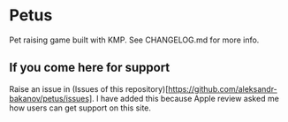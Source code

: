 # Petus

Pet raising game built with KMP. See CHANGELOG.md for more info.

## If you come here for support

Raise an issue in (Issues of this repository)[https://github.com/aleksandr-bakanov/petus/issues].
I have added this because Apple review asked me how users can get support on this site.
